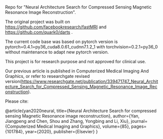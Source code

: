 Repo for "Neural Architecture Search for Compressed Sensing Magnetic Resonance Image Reconstruction".  

The original project was built on https://github.com/facebookresearch/fastMRI and https://github.com/quark0/darts . 

The current code base was based on pytorch version is pytorch=0.4.1=py36_cuda8.0.61_cudnn7.1.2_1 with torchvision=0.2.1=py36_0 without maintenance to adapt new pytorch version.

This project is for research purpose and not approved for clinical use.

Our previous article is published in Computerized Medical Imaging And Graphics, or refer to researchgate revised version(https://www.researchgate.net/publication/339471747_Neural_Architecture_Search_for_Compressed_Sensing_Magnetic_Resonance_Image_Reconstruction).  

Please cite:  

@article{yan2020neural,
  title={Neural Architecture Search for compressed sensing Magnetic Resonance image reconstruction},
  author={Yan, Jiangpeng and Chen, Shou and Zhang, Yongbing and Li, Xiu},
  journal={Computerized Medical Imaging and Graphics},
  volume={85},
  pages={101784},
  year={2020},
  publisher={Elsevier}
}